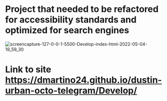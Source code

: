 # Project that needed to be refactored for accessibility standards and optimized for search engines

![screencapture-127-0-0-1-5500-Develop-index-html-2022-05-04-19_59_30](https://user-images.githubusercontent.com/16328924/166850004-5abfbe58-c780-4565-b701-ee08ac72dbf1.png)

# Link to site https://dmartino24.github.io/dustin-urban-octo-telegram/Develop/
